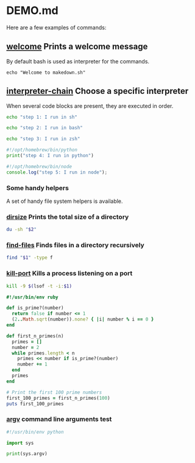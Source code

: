 # DEMO.md

Here are a few examples of commands:

## [welcome]() Prints a welcome message

By default bash is used as interpreter for the commands.

```
echo "Welcome to makedown.sh"
```

## [interpreter-chain]() Choose a specific interpreter

When several code blocks are present, they are executed in order.

```sh
echo "step 1: I run in sh"
```

```bash
echo "step 2: I run in bash"
```

```zsh
echo "step 3: I run in zsh"
```

```python
#!/opt/homebrew/bin/python
print("step 4: I run in python")
```

```javascript
#!/opt/homebrew/bin/node
console.log("step 5: I run in node");
```

### Some handy helpers

A set of handy file system helpers is available.

### [dirsize]() Prints the total size of a directory

```bash
du -sh "$2"
```

### [find-files]() Finds files in a directory recursively

```zsh
find "$1" -type f
```

### [kill-port]() Kills a process listening on a port

```zsh
kill -9 $(lsof -t -i:$1)
```

```ruby
#!/usr/bin/env ruby

def is_prime?(number)
  return false if number <= 1
  (2..Math.sqrt(number)).none? { |i| number % i == 0 }
end

def first_n_primes(n)
  primes = []
  number = 2
  while primes.length < n
    primes << number if is_prime?(number)
    number += 1
  end
  primes
end

# Print the first 100 prime numbers
first_100_primes = first_n_primes(100)
puts first_100_primes
```

### [argv]() command line arguments test

```python
#!/usr/bin/env python

import sys

print(sys.argv)
```
